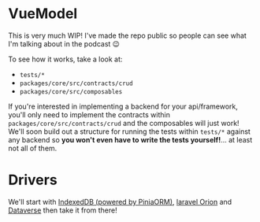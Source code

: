 # VueModel
This is very much WIP! I've made the repo public so people can see what I'm talking about in the podcast 😉

To see how it works, take a look at:
- `tests/*`
- `packages/core/src/contracts/crud`
- `packages/core/src/composables`

If you're interested in implementing a backend for your api/framework, you'll only need to implement the contracts within `packages/core/src/contracts/crud` and the composables will just work! We'll soon build out a structure for running the tests within `tests/*` against any backend so **you won't even have to write the tests yourself!**... at least not all of them.

# Drivers
We'll start with [IndexedDB (powered by PiniaORM)](https://pinia-orm.codedredd.de/), [laravel Orion](https://tailflow.github.io/laravel-orion-docs/) and [Dataverse](https://learn.microsoft.com/en-us/power-apps/maker/data-platform/data-platform-intro) then take it from there!